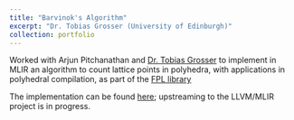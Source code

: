 ```yaml
---
title: "Barvinok's Algorithm"
excerpt: "Dr. Tobias Grosser (University of Edinburgh)"
collection: portfolio
---
```


Worked with Arjun Pitchanathan and [Dr. Tobias Grosser](https://grosser.science) to implement in MLIR an algorithm to count lattice points in polyhedra, with applications in polyhedral compilation, as part of the [FPL library](https://grosser.science/FPL/)

The implementation can be found [here](https://github.com/Abhinav271828/mlir-barvinok); upstreaming to the LLVM/MLIR project is in progress.